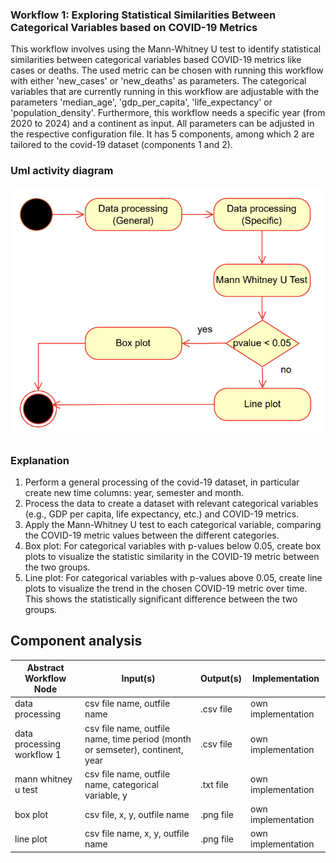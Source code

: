 ### Workflow 1: Exploring Statistical Similarities Between Categorical Variables based on COVID-19 Metrics

This workflow involves using the Mann-Whitney U test to identify statistical similarities between categorical variables based COVID-19 metrics like cases or deaths.
The used metric can be chosen with running this workflow with either 'new_cases' or 'new_deaths' as parameters. The categorical variables that are currently running in this workflow are adjustable with the parameters 'median_age', 'gdp_per_capita', 'life_expectancy' or 'population_density'.
Furthermore, this workflow needs a specific year (from 2020 to 2024) and a continent as input. All parameters can be adjusted in the respective configuration file. 
It has 5 components, among which 2 are tailored to the covid-19 dataset (components 1 and 2). 
### Uml activity diagram
![Alt text](./Workflow1ActivityDiagram.png)
### Explanation
1. Perform a general processing of the covid-19 dataset, in particular create new time columns: year, semester and month.
2. Process the data to create a dataset with relevant categorical variables (e.g., GDP per capita, life expectancy, etc.) and COVID-19 metrics.
3. Apply the Mann-Whitney U test to each categorical variable, comparing the COVID-19 metric values between the different categories.
4. Box plot: For categorical variables with p-values below 0.05, create box plots to visualize the statistic similarity in the COVID-19 metric between the two groups.
5. Line plot: For categorical variables with p-values above 0.05, create line plots to visualize the trend in the chosen COVID-19 metric over time. This shows the statistically significant difference between the two groups. 

## Component analysis

| Abstract Workflow Node     | Input(s)                                                                      | Output(s)  | Implementation     |
|----------------------------|-------------------------------------------------------------------------------|------------|--------------------|
| data processing            | csv file name, outfile name                                                   | .csv file  | own implementation |
| data processing workflow 1 | csv file name, outfile name, time period (month or semseter), continent, year | .csv file  | own implementation |
| mann whitney u test        | csv file name, outfile name, categorical variable, y                          | .txt file  | own implementation |
| box plot                   | csv file, x, y, outfile name                                                  | .png file  | own implementation |
| line plot                  | csv file name, x, y, outfile name                                             | .png file  | own implementation |



